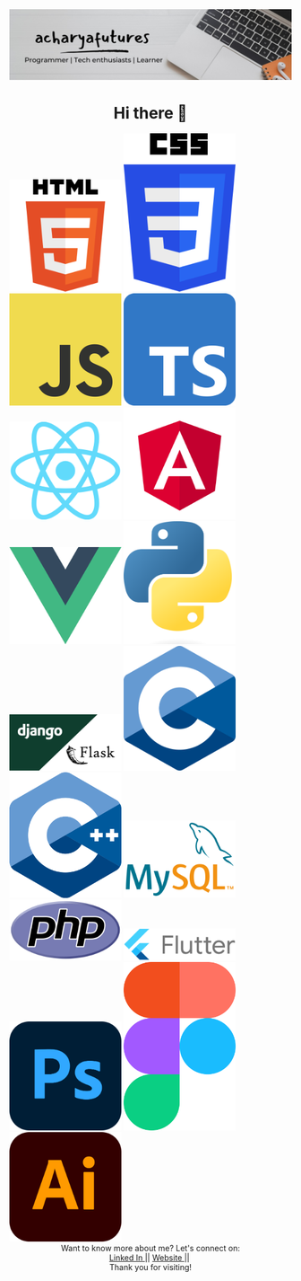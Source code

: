 <div id="header" align="center">
      <img src="https://github.com/acharyafutures/acharyafutures/blob/main/aaaaaa.jpeg">
</div>
    <div class="container">
        <h1 align="center">Hi there 👋</h1>
    </div>    

  <img src="https://github.com/acharyafutures/acharyafutures/blob/main/Html.png"  width="200">
  <img src="https://github.com/acharyafutures/acharyafutures/blob/main/css.png"   width="200">
  <img src="https://github.com/acharyafutures/acharyafutures/blob/main/js.png"   width="200">
  <img src="https://github.com/acharyafutures/acharyafutures/blob/main/ts.png"   width="200">
  <img src="https://github.com/acharyafutures/acharyafutures/blob/main/react.png"   width="200">
  <img src="https://github.com/acharyafutures/acharyafutures/blob/main/angular.png"   width="200">
  <img src="https://github.com/acharyafutures/acharyafutures/blob/main/vue.png"   width="200">
  <img src="https://github.com/acharyafutures/acharyafutures/blob/main/python.png"   width="200">
  <img src="https://github.com/acharyafutures/acharyafutures/blob/main/djfl.jpeg"   width="200">
  <img src="https://github.com/acharyafutures/acharyafutures/blob/main/c.png"   width="200">
  <img src="https://github.com/acharyafutures/acharyafutures/blob/main/c++.png"   width="200">
  <img src="https://github.com/acharyafutures/acharyafutures/blob/main/mysql.png"   width="200">
  <img src="https://github.com/acharyafutures/acharyafutures/blob/main/php.png"   width="200">
  <img src="https://github.com/acharyafutures/acharyafutures/blob/main/flutter.png"   width="200">
  <img src="https://github.com/acharyafutures/acharyafutures/blob/main/ps.png"   width="200">
  <img src="https://github.com/acharyafutures/acharyafutures/blob/main/figma.png"   width="200">
  <img src="https://github.com/acharyafutures/acharyafutures/blob/main/ill.png"   width="200">
  </div>
  <div align="center"> Want to know more about me? Let's connect on:</div>
  <div id="badges" align="center">
    <a href="https://www.linkedin.com/in/acharyafutures/" target="_blank">
      Linked In
    </a>
    ||
    <a href="http://nimeshacharya.com.np/" target="_blank">
      Website
    </a>
    ||
    <img src="https://komarev.com/ghpvc/?username=acharyafutures&style=flat-square&color=blue" alt=""/>
  </div>
 <div align="center">Thank you for visiting!</div>

 
 



